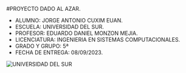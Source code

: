 #PROYECTO DADO AL AZAR.

- ALUMNO: JORGE ANTONIO CUXIM EUAN.
- ESCUELA: UNIVERSIDAD DEL SUR.
- PROFESOR: EDUARDO DANIEL MONZON MEJIA.
- LICENCIATURA: INGENIERIA EN SISTEMAS COMPUTACIONALES.
- GRADO Y GRUPO: 5ª
- FECHA DE ENTREGA: 08/09/2023.

![UNIVERSIDAD DEL SUR](https://universidaddelsur.edu.mx/unisur/wp-content/uploads/2022/03/logos-oficiales.png "UNIVERSIDAD DEL SUR")
